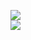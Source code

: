 [![](https://img.shields.io/badge/Made%20With-Github%20Spray-lightgrey.svg?style=for-the-badge&logo=github)](https://github.com/Annihil/github-spray#21967)  
[![](https://i.imgur.com/2DrTn0Z.gif)](https://github.com/Annihil/github-spray)